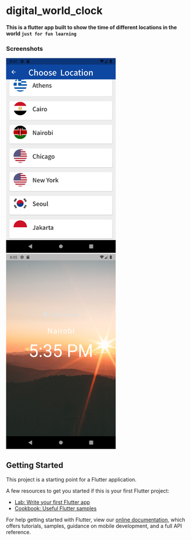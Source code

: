 # digital_world_clock

#### This is a flutter app built to show the time of different locations in the world  `just for fun learning`


### Screenshots

<img src="/places.png" width="300">  <img src="/location.png" width="300"> 

## Getting Started

This project is a starting point for a Flutter application.

A few resources to get you started if this is your first Flutter project:

- [Lab: Write your first Flutter app](https://flutter.dev/docs/get-started/codelab)
- [Cookbook: Useful Flutter samples](https://flutter.dev/docs/cookbook)

For help getting started with Flutter, view our
[online documentation](https://flutter.dev/docs), which offers tutorials,
samples, guidance on mobile development, and a full API reference.
